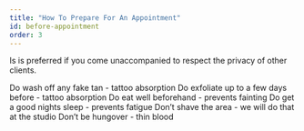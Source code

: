 ```yaml
---
title: "How To Prepare For An Appointment"
id: before-appointment
order: 3
---
```


Is is preferred if you come unaccompanied to respect the privacy of other clients.

Do wash off any fake tan - tattoo absorption
Do exfoliate up to a few days before - tattoo absorption
Do eat well beforehand - prevents fainting
Do get a good nights sleep - prevents fatigue
Don’t shave the area - we will do that at the studio
Don’t be hungover - thin blood
